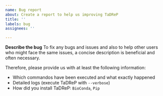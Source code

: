 ```yaml
---
name: Bug report
about: Create a report to help us improving TaDReP
title: ''
labels: bug
assignees: ''

---
```


**Describe the bug**
To fix any bugs and issues and also to help other users who might face the same issues, a concise description is beneficial and often necessary.

Therefore, please provide us with at least the following information:

- Which commandos have been executed and what exactly happened
- Detailed logs (execute TaDReP with `--verbose`)
- How did you install TaDReP: `BioConda`, `Pip`
